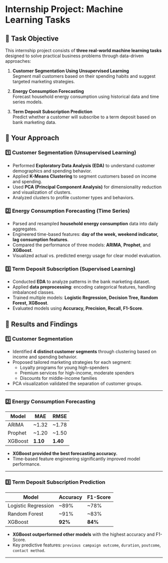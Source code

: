 # Internship Project: Machine Learning Tasks

## 🔹 Task Objective

This internship project consists of **three real-world machine learning tasks** designed to solve practical business problems through data-driven approaches:

1. **Customer Segmentation Using Unsupervised Learning**  
   Segment mall customers based on their spending habits and suggest targeted marketing strategies.

2. **Energy Consumption Forecasting**  
   Forecast household energy consumption using historical data and time series models.

3. **Term Deposit Subscription Prediction**  
   Predict whether a customer will subscribe to a term deposit based on bank marketing data.


## 🔹 Your Approach

### 1️⃣ Customer Segmentation (Unsupervised Learning)
- Performed **Exploratory Data Analysis (EDA)** to understand customer demographics and spending behavior.
- Applied **K-Means Clustering** to segment customers based on income and spending.
- Used **PCA (Principal Component Analysis)** for dimensionality reduction and visualization of clusters.
- Analyzed clusters to profile customer types and behaviors.


### 2️⃣ Energy Consumption Forecasting (Time Series)
- Parsed and resampled **household energy consumption** data into daily aggregates.
- Engineered time-based features: **day of the week, weekend indicator, lag consumption features**.
- Compared the performance of three models: **ARIMA**, **Prophet**, and **XGBoost**.
- Visualized actual vs. predicted energy usage for clear model evaluation.

### 3️⃣ Term Deposit Subscription (Supervised Learning)
- Conducted **EDA** to analyze patterns in the bank marketing dataset.
- Applied **data preprocessing**: encoding categorical features, handling imbalanced classes.
- Trained multiple models: **Logistic Regression, Decision Tree, Random Forest, XGBoost**.
- Evaluated models using **Accuracy, Precision, Recall, F1-Score**.


## 🔹 Results and Findings

### 1️⃣ Customer Segmentation
- Identified **4 distinct customer segments** through clustering based on income and spending behavior.
- Proposed tailored marketing strategies for each segment:
  - Loyalty programs for young high-spenders
  - Premium services for high-income, moderate spenders
  - Discounts for middle-income families
- PCA visualization validated the separation of customer groups.

---

### 2️⃣ Energy Consumption Forecasting

| **Model** | **MAE** | **RMSE** |
|-----------|---------|----------|
| ARIMA     | ~1.32   | ~1.78    |
| Prophet   | ~1.20   | ~1.50    |
| XGBoost   | **1.10** | **1.40** |

- **XGBoost provided the best forecasting accuracy.**
- Time-based feature engineering significantly improved model performance.

---

### 3️⃣ Term Deposit Subscription Prediction

| **Model**            | **Accuracy** | **F1-Score** |
|-----------------------|--------------|--------------|
| Logistic Regression   | ~89%         | ~78%         |
| Random Forest         | ~91%         | ~83%         |
| XGBoost               | **92%**      | **84%**      |

- **XGBoost outperformed other models** with the highest accuracy and F1-Score.
- Key predictive features: `previous campaign outcome`, `duration`, `poutcome`, `contact method`.


---
